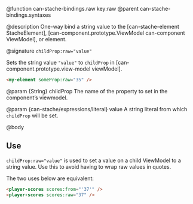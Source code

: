 @function can-stache-bindings.raw key:raw
@parent can-stache-bindings.syntaxes

@description One-way bind a string value to the [can-stache-element StacheElement], [can-component.prototype.ViewModel can-component ViewModel], or element.

@signature `childProp:raw="value"`

  Sets the string value `"value"` to `childProp` in [can-component.prototype.view-model viewModel].

  ```html
  <my-element someProp:raw="35" />
  ```

  @param {String} childProp The name of the property to set in the
  component’s viewmodel.

  @param {can-stache/expressions/literal} value A string literal from which `childProp` will be set.

@body

## Use

`childProp:raw="value"` is used to set a value on a child ViewModel to a string value. Use this to avoid having to wrap raw values in quotes.

The two uses below are equivalent:

```html
<player-scores scores:from="'37'" />
<player-scores scores:raw="37" />
```
